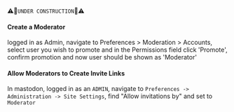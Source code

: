⚠️🚧`UNDER CONSTRUCTION`🚧⚠️
#### Create a Moderator
logged in as Admin, navigate to Preferences > Moderation > Accounts, select user you wish to promote and in the Permissions field click 'Promote', confirm promotion and now user should be shown as 'Moderator'

#### Allow Moderators to Create Invite Links
In mastodon, logged in as an `ADMIN`, navigate to `Preferences -> Administration -> Site Settings`, find "Allow invitations by" and set to `Moderator`
